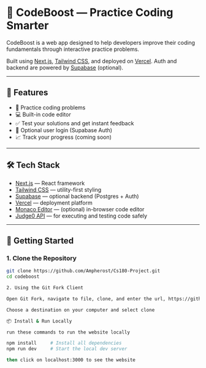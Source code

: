 # 🧠 CodeBoost — Practice Coding Smarter

CodeBoost is a web app designed to help developers improve their coding fundamentals through interactive practice problems.

Built using [Next.js](https://nextjs.org), [Tailwind CSS](https://tailwindcss.com), and deployed on [Vercel](https://vercel.com). Auth and backend are powered by [Supabase](https://supabase.com) (optional).

---

## 🚀 Features

- 📝 Practice coding problems
- 💻 Built-in code editor
- ✅ Test your solutions and get instant feedback
- 🔐 Optional user login (Supabase Auth)
- 📈 Track your progress (coming soon)

---

## 🛠️ Tech Stack

- [Next.js](https://nextjs.org) — React framework
- [Tailwind CSS](https://tailwindcss.com) — utility-first styling
- [Supabase](https://supabase.com) — optional backend (Postgres + Auth)
- [Vercel](https://vercel.com) — deployment platform
- [Monaco Editor](https://microsoft.github.io/monaco-editor/) — (optional) in-browser code editor
- [Judge0 API](https://judge0.com) — for executing and testing code safely

---

## 🧰 Getting Started

### 1. Clone the Repository

```bash
git clone https://github.com/Ampherost/Cs180-Project.git
cd codeboost

2. Using the Git Fork Client

Open Git Fork, navigate to file, clone, and enter the url, https://github.com/Ampherost/Cs180-Project.git

Choose a destination on your computer and select clone

📦 Install & Run Locally

run these commands to run the website locally

npm install     # Install all dependencies
npm run dev     # Start the local dev server

then click on localhost:3000 to see the website

